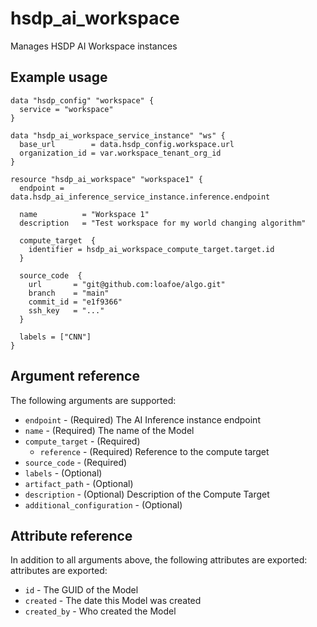 # hsdp_ai_workspace

Manages HSDP AI Workspace instances

## Example usage

```hcl
data "hsdp_config" "workspace" {
  service = "workspace"
}

data "hsdp_ai_workspace_service_instance" "ws" {
  base_url        = data.hsdp_config.workspace.url
  organization_id = var.workspace_tenant_org_id
}

resource "hsdp_ai_workspace" "workspace1" {
  endpoint = data.hsdp_ai_inference_service_instance.inference.endpoint
  
  name          = "Workspace 1"
  description   = "Test workspace for my world changing algorithm"
 
  compute_target  {
    identifier = hsdp_ai_workspace_compute_target.target.id
  }
  
  source_code  {
    url       = "git@github.com:loafoe/algo.git"
    branch    = "main"
    commit_id = "e1f9366"
    ssh_key   = "..."
  }
  
  labels = ["CNN"]
}
```

## Argument reference

The following arguments are supported:

* `endpoint` - (Required) The AI Inference instance endpoint
* `name` - (Required) The name of the Model
* `compute_target` - (Required)
  * `reference` - (Required) Reference to the compute target 
* `source_code` - (Required)
* `labels` - (Optional)
* `artifact_path` - (Optional)
* `description` - (Optional) Description of the Compute Target
* `additional_configuration` - (Optional)

## Attribute reference

In addition to all arguments above, the following attributes are exported:
attributes are exported:

* `id` - The GUID of the Model
* `created` - The date this Model  was created
* `created_by` - Who created the Model
